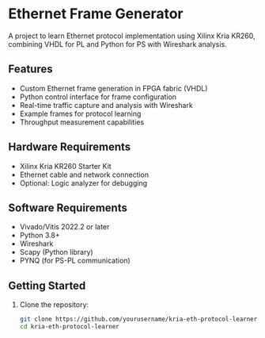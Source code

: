# Ethernet Frame Generator

A project to learn Ethernet protocol implementation using Xilinx Kria KR260, combining VHDL for PL and Python for PS with Wireshark analysis.

## Features

- Custom Ethernet frame generation in FPGA fabric (VHDL)
- Python control interface for frame configuration
- Real-time traffic capture and analysis with Wireshark
- Example frames for protocol learning
- Throughput measurement capabilities

## Hardware Requirements

- Xilinx Kria KR260 Starter Kit
- Ethernet cable and network connection
- Optional: Logic analyzer for debugging

## Software Requirements

- Vivado/Vitis 2022.2 or later
- Python 3.8+
- Wireshark
- Scapy (Python library)
- PYNQ (for PS-PL communication)

## Getting Started

1. Clone the repository:
   ```bash
   git clone https://github.com/yourusername/kria-eth-protocol-learner.git
   cd kria-eth-protocol-learner